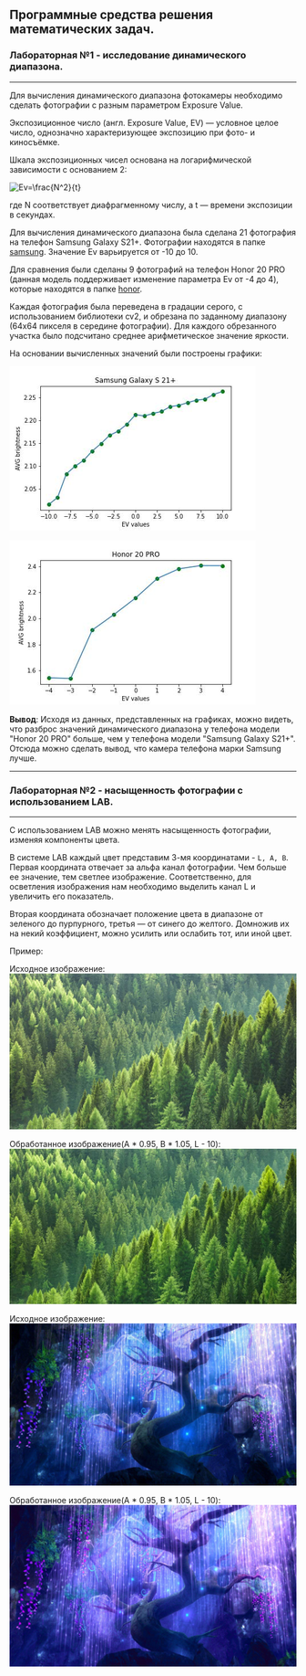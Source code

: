 ## Программные средства решения математических задач.

### Лабораторная №1 - исследование динамического диапазона.

---

Для вычисления динамического диапазона фотокамеры необходимо сделать
фотографии с разным параметром Exposure Value.

Экспозиционное число (англ. Exposure Value, EV) — 
условное целое число, однозначно характеризующее экспозицию при фото- и 
киносъёмке.

Шкала экспозиционных чисел основана на логарифмической зависимости с основанием 2:

![Ev=\frac{N^2}{t}](https://latex.codecogs.com/svg.latex?&space;Ev=log_2\frac{N^2}{t})

где N соответствует диафрагменному числу, а t — времени экспозиции в секундах.

Для вычисления динамического диапазона была сделана 21 фотография на телефон
Samsung Galaxy S21+. Фотографии находятся в папке [samsung](FirstLab/samsung).
Значение Ev варьируется от -10 до 10.

Для сравнения были сделаны 9 фотографий на телефон Honor 20 PRO (данная модель поддерживает 
изменение параметра Ev от -4 до 4), которые находятся в папке [honor](FirstLab/honor).

Каждая фотография была переведена в градации серого, с использованием библиотеки
cv2, и обрезана по заданному диапазону (64х64 пикселя в середине фотографии).
Для каждого обрезанного участка было подсчитано среднее арифметическое значение яркости.

На основании вычисленных значений были построены графики:

![](FirstLab/output/samsung.jpg)

![](FirstLab/output/honor.jpg)

**Вывод**:
Исходя из данных, представленных на графиках, можно видеть, что разброс
значений динамического диапазона у телефона модели "Honor 20 PRO" больше,
чем у телефона модели "Samsung Galaxy S21+". Отсюда можно сделать вывод,
что камера телефона марки Samsung лучше.

---

### Лабораторная №2 - насыщенность фотографии с использованием LAB.

---

С использованием LAB можно менять насыщенность фотографии, изменяя компоненты
цвета. 

В системе LAB каждый цвет представим 3-мя координатами - ``L, A, B``. 
Первая координата отвечает за альфа канал фотографии. Чем больше ее значение, 
тем светлее изображение. Соответственно, для осветления 
изображения нам необходимо выделить канал L и увеличить его показатель.

Вторая координата обозначает положение цвета в диапазоне от зеленого до пурпурного, третья — от синего до желтого.
Домножив их на некий коэффициент, можно усилить или ослабить тот, или иной цвет.

Пример:

Исходное изображение:
![](SecondLab/images/forest.jpg)

Обработанное изображение(A * 0.95, B * 1.05, L - 10):
![](SecondLab/images/modified_forest.jpg)

Исходное изображение:
![](SecondLab/images/avatar.jpeg)

Обработанное изображение(A * 0.95, B * 1.05, L - 10):
![](SecondLab/images/modified_avatar.jpeg)